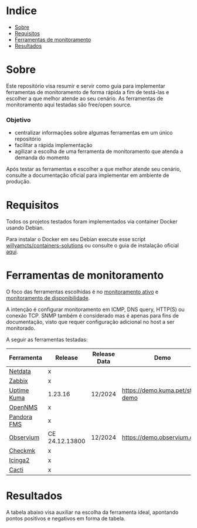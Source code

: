 # Indice
- [Sobre](#sobre)
- [Requisitos](#requisitos)
- [Ferramentas de monitoramento](#ferramentas-de-monitoramento)
- [Resultados](#resultados)


# Sobre
Este repositório visa resumir e servir como guia para implementar ferramentas de monitoramento de forma rápida a fim de testá-las e escolher a que melhor atende ao seu cenário. As ferramentas de monitoramento aqui testadas são free/open source. 

### Objetivo
* centralizar informações sobre algumas ferramentas em um único repositório
* facilitar a rápida implementação
* agilizar a escolha de uma ferramenta de monitoramento que atenda a demanda do momento

Após testar as ferramentas e escolher a que melhor atende seu cenário, consulte a documentação oficial para implementar em ambiente de produção.


# Requisitos
Todos os projetos testados foram implementados via container Docker usando Debian. 

Para instalar o Docker em seu Debian execute esse script [willyamcts/containers-solutions](https://raw.githubusercontent.com/willyamcts/containers-solutions/refs/heads/main/install-docker.sh) ou consulte o guia de instalação oficial [aqui](https://docs.docker.com/engine/install/).


# Ferramentas de monitoramento
O foco das ferramentas escolhidas é no <ins>monitoramento ativo</ins> e <ins>monitoramento de disponibilidade</ins>. 

A intenção é configurar monitoramento em ICMP, DNS query, HTTP(S) ou conexão TCP. SNMP também é considerado mas é apenas para fins de documentação, visto que requer configuração adicional no host a ser monitorado. 


A seguir as ferramentas testadas:

| Ferramenta | Release | Release Data | Demo |
|--------|---------|---------|----------|
|[Netdata](https://github.com/netdata/netdata) | x | | |
|[Zabbix](https://github.com/zabbix/zabbix) | x | | |
|[Uptime Kuma](https://github.com/louislam/uptime-kuma) | 1.23.16 | 12/2024 | https://demo.kuma.pet/start-demo |
|[OpenNMS](https://github.com/OpenNMS/opennms) | x | | |
|[Pandora FMS](https://github.com/pandorafms/pandorafms) | x | | |
|[Observium](https://observium.org/) | CE 24.12.13800 | 12/2024 | https://demo.observium.org/ | 
|[Checkmk](https://github.com/Checkmk/checkmk) | x | |
|[Icinga2](https://github.com/Icinga/icinga2) | x | |
|[Cacti](https://github.com/Cacti/cacti) | x | |


# Resultados
A tabela abaixo visa auxiliar na escolha da ferramenta ideal, apontando pontos positivos e negativos em forma de tabela.


